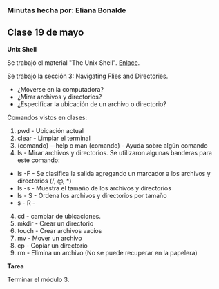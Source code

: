 ### Minutas hecha por: Eliana Bonalde 

## Clase 19 de mayo

**Unix Shell**

Se trabajó el material "The Unix Shell". [Enlace](https://swcarpentry.github.io/shell-novice/).


Se trabajó la sección 3: Navigating Flies and Directories.
- ¿Moverse en la computadora?
- ¿Mirar archivos y directorios?
- ¿Especificar la ubicación de un archivo o directorio?



Comandos vistos en clases:
1. pwd - Ubicación actual
2. clear - Limpiar el terminal
3. (comando) --help o man (comando) - Ayuda sobre algún comando
2. ls - Mirar archivos y directorios. Se utilizaron algunas banderas para este comando:
- ls -F - Se clasifica la salida agregando un marcador a los archivos y directorios (/, @, *)
- ls -s -  Muestra el tamaño de los archivos y directorios
- ls - S - Ordena los archivos y directorios por tamaño 
- s - R - 
4. cd - cambiar de ubicaciones.
5. mkdir - Crear un directorio
6. touch - Crear archivos vacíos
7. mv - Mover un archivo
8. cp - Copiar un directorio
9. rm - Elimina un archivo (No se puede recuperar en la papelera)

**Tarea**

Terminar el módulo 3.
 
